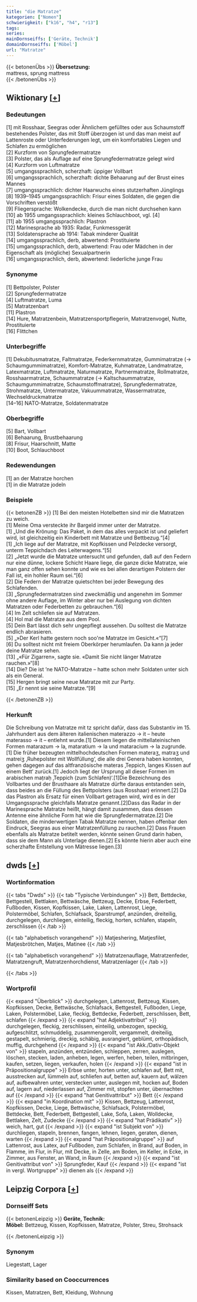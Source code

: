 ```yaml
---
title: "die Matratze"
kategorien: ["Nomen"]
schwierigkeit: ["k16", "h4", "r13"]
tags:
series:
mainDornseiffs: ['Geräte, Technik']
domainDornseiffs: ['Möbel']
url: "Matratze"
---
```


{{< betonenÜbs >}}
**Übersetzung:**  
mattress, sprung mattress  
{{< /betonenÜbs >}}

## Wiktionary [[+](https://de.wiktionary.org/wiki/Matratze)]

### Bedeutungen
[1] mit Rosshaar, Seegras oder Ähnlichem gefülltes oder aus Schaumstoff bestehendes Polster, das mit Stoff überzogen ist und das man meist auf Lattenroste oder Unterfederungen legt, um ein komfortables Liegen und Schlafen zu ermöglichen  
[2] Kurzform von Sprungfedermatratze  
[3] Polster, das als Auflage auf eine Sprungfedermatratze gelegt wird  
[4] Kurzform von Luftmatratze  
[5] umgangssprachlich, scherzhaft: üppiger Vollbart  
[6] umgangssprachlich, scherzhaft: dichte Behaarung auf der Brust eines Mannes  
[7] umgangssprachlich: dichter Haarwuchs eines stutzerhaften Jünglings  
[8] 1939–1945 umgangssprachlich: Frisur eines Soldaten, die gegen die Vorschriften verstößt  
[9] Fliegersprache: Wolkendecke, durch die man nicht durchsehen kann  
[10] ab 1955 umgangssprachlich: kleines Schlauchboot, vgl. [4]  
[11] ab 1955 umgangssprachlich: Plastron  
[12] Marinesprache ab 1935: Radar, Funkmessgerät  
[13] Soldatensprache ab 1914: Tabak minderer Qualität  
[14] umgangssprachlich, derb, abwertend: Prostituierte  
[15] umgangssprachlich, derb, abwertend: Frau oder Mädchen in der Eigenschaft als (mögliche) Sexualpartnerin  
[16] umgangssprachlich, derb, abwertend: liederliche junge Frau  

### Synonyme
[1] Bettpolster, Polster  
[2] Sprungfedermatratze  
[4] Luftmatratze, Luma  
[5] Matratzenbart  
[11] Plastron  
[14] Hure, Matratzenbein, Matratzensportpflegerin, Matratzenvogel, Nutte, Prostituierte  
[16] Flittchen  

### Unterbegriffe
[1] Dekubitusmatratze, Faltmatratze, Federkernmatratze, Gummimatratze (→ Schaumgummimatratze), Komfort-Matratze, Kuhmatratze, Landmatratze, Latexmatratze, Luftmatratze, Naturmatratze, Partnermatratze, Rollmatratze, Rosshaarmatratze, Schaummatratze (→ Kaltschaummatratze, Schaumgummimatratze, Schaumstoffmatratze), Sprungfedermatratze, Strohmatratze, Untermatratze, Vakuummatratze, Wassermatratze, Wechseldruckmatratze  
[14–16] NATO-Matratze, Soldatenmatratze  

### Oberbegriffe
[5] Bart, Vollbart  
[6] Behaarung, Brustbehaarung  
[8] Frisur, Haarschnitt, Matte  
[10] Boot, Schlauchboot  

### Redewendungen
[1] an der Matratze horchen  
[1] in die Matratze jodeln  

### Beispiele
{{< betonenZB >}}
[1] Bei den meisten Hotelbetten sind mir die Matratzen zu weich.  
[1] Meine Oma versteckte ihr Bargeld immer unter der Matratze.  
[1] „Und die Krönung: Das Paket, in dem das alles verpackt ist und geliefert wird, ist gleichzeitig ein Kinderbett mit Matratze und Bettbezug.“[4]  
[1] „Ich liege auf der Matratze, mit Kopfkissen und Pelzdecke versorgt, unterm Teppichdach des Leiterwagens.“[5]  
[2] „Jetzt wurde die Matratze untersucht und gefunden, daß auf den Federn nur eine dünne, lockere Schicht Haare liege, die ganze dicke Matratze, wie man ganz offen sehen konnte und wie es bei allen derartigen Polstern der Fall ist, ein hohler Raum sei.“[6]  
[2] Die Federn der Matratze quietschten bei jeder Bewegung des Schlafenden.  
[3] „Sprungfedermatratzen sind zweckmäßig und angenehm im Sommer ohne andere Auflage, im Winter aber nur bei Auslegung von dichten Matratzen oder Federbetten zu gebrauchen.“[6]  
[4] Im Zelt schliefen sie auf Matratzen.  
[4] Hol mal die Matratze aus dem Pool.  
[5] Dein Bart lässt dich sehr ungepflegt aussehen. Du solltest die Matratze endlich abrasieren.  
[5] „»Der Kerl hatte gestern noch soo'ne Matratze im Gesicht.«“[7]  
[6] Du solltest nicht mit freiem Oberkörper herumlaufen. Da kann ja jeder deine Matratze sehen.  
[13] „«Für Zigarren», sagte sie. «Damit Sie nicht länger Matratze rauchen.»“[8]  
[14] Die? Die ist ’ne NATO-Matratze – hatte schon mehr Soldaten unter sich als ein General.  
[15] Hergen bringt seine neue Matratze mit zur Party.  
[15] „Er nennt sie seine Matratze.“[9]  

{{< /betonenZB >}}
### Herkunft
Die Schreibung von Matratze mit tz spricht dafür, dass das Substantiv im 15. Jahrhundert aus dem älteren italienischen materazzo → it – heute materasso → it – entlehnt wurde.[1] Diesem liegen die mittellateinischen Formen matarazum → la, mataratium → la und mataracium → la zugrunde.[1] Die früher bezeugten mittelhochdeutschen Formen materaӡ, matraӡ und matreiӡ ‚Ruhepolster mit Wollfüllung‘, die alle drei Genera haben konnten, gehen dagegen auf das altfranzösische materas ‚Teppich, langes Kissen auf einem Bett‘ zurück.[1] Jedoch liegt der Ursprung all dieser Formen im arabischen maṭraḥ ‚Teppich (zum Schlafen)‘.[1]Die Bezeichnung des Vollbartes und der Brusthaare als Matratze dürfte daraus entstanden sein, dass beides an die Füllung des Bettpolsters (aus Rosshaar) erinnert.[2] Da das Plastron als Ersatz für einen Vollbart getragen wird, wird es in der Umgangssprache gleichfalls Matratze genannt.[2]Dass das Radar in der Marinesprache Matratze heißt, hängt damit zusammen, dass dessen Antenne eine ähnliche Form hat wie die Sprungfedermatratze.[2] Die Soldaten, die minderwertigen Tabak Matratze nennen, haben offenbar den Eindruck, Seegras aus einer Matratzenfüllung zu rauchen.[2] Dass Frauen ebenfalls als Matratze betitelt werden, könnte seinen Grund darin haben, dass sie dem Mann als Unterlage dienen.[2] Es könnte hierin aber auch eine scherzhafte Entstellung von Mätresse liegen.[3]  



## dwds [[+](https://www.dwds.de/wb/Matratze)]

### Wortinformation
{{< tabs "Dwds" >}}
{{< tab "Typische Verbindungen" >}}
Bett, Bettdecke, Bettgestell, Bettlaken, Bettwäsche, Bettzeug, Decke, Erbse, Federbett, Fußboden, Kissen, Kopfkissen, Lake, Laken, Lattenrost, Liege, Polstermöbel, Schlafen, Schlafsack, Sparstrumpf, anzünden, dreiteilig, durchgelegen, durchliegen, einteilig, fleckig, horten, schlafen, stapeln, zerschlissen
{{< /tab >}}

{{< tab "alphabetisch vorangehend" >}}
Matjeshering, Matjesfilet, Matjesbrötchen, Matjes, Matinee
{{< /tab >}}

{{< tab "alphabetisch vorangehend" >}}
Matratzenauflage, Matratzenfeder, Matratzengruft, Matratzenhorchdienst, Matratzenlager
{{< /tab >}}

{{< /tabs >}}

### Wortprofil
{{< expand "Überblick" >}} durchgelegen, Lattenrost, Bettzeug, Kissen, Kopfkissen, Decke, Bettwäsche, Schlafsack, Bettgestell, Fußboden, Liege, Laken, Polstermöbel, Lake, fleckig, Bettdecke, Federbett, zerschlissen, Bett, schlafen {{< /expand >}}
{{< expand "hat Adjektivattribut" >}} durchgelegen, fleckig, zerschlissen, einteilig, unbezogen, speckig, aufgeschlitzt, schmuddelig, zusammengerollt, vergammelt, dreiteilig, gestapelt, schmierig, dreckig, schäbig, ausrangiert, geblümt, orthopädisch, muffig, durchgehend {{< /expand >}}
{{< expand "ist Akk./Dativ-Objekt von" >}} stapeln, anzünden, entzünden, schleppen, zerren, auslegen, löschen, stecken, laden, anheben, legen, werfen, heben, teilen, mitbringen, kaufen, setzen, liegen, verkaufen, holen {{< /expand >}}
{{< expand "ist in Präpositionalgruppe" >}} Erbse unter, horten unter, schlafen auf, Bett mit, ausstrecken auf, lümmeln auf, schliefen auf, betten auf, kauern auf, wälzen auf, aufbewahren unter, verstecken unter, auslegen mit, hocken auf, Boden auf, lagern auf, niederlassen auf, Zimmer mit, stopfen unter, übernachten auf {{< /expand >}}
{{< expand "hat Genitivattribut" >}} Bett {{< /expand >}}
{{< expand "in Koordination mit" >}} Kissen, Bettzeug, Lattenrost, Kopfkissen, Decke, Liege, Bettwäsche, Schlafsack, Polstermöbel, Bettdecke, Bett, Federbett, Bettgestell, Lake, Sofa, Laken, Wolldecke, Bettlaken, Zelt, Zudecke {{< /expand >}}
{{< expand "hat Prädikativ" >}} weich, hart, gut {{< /expand >}}
{{< expand "ist Subjekt von" >}} durchliegen, stapeln, brennen, fangen, lehnen, liegen, geraten, dienen, warten {{< /expand >}}
{{< expand "hat Präpositionalgruppe" >}} auf Lattenrost, aus Latex, auf Fußboden, zum Schlafen, in Brand, auf Boden, in Flamme, im Flur, in Flur, mit Decke, in Zelle, am Boden, im Keller, in Ecke, in Zimmer, aus Fenster, an Wand, in Raum {{< /expand >}}
{{< expand "ist Genitivattribut von" >}} Sprungfeder, Kauf {{< /expand >}}
{{< expand "ist in vergl. Wortgruppe" >}} dienen als {{< /expand >}}

## Leipzig Corpora [[+](https://corpora.uni-leipzig.de/en/res?word=Matratze&corpusId=deu_newscrawl-public_2018)]

### Dornseiff Sets
{{< betonenLeipzig >}}
**Geräte, Technik:**  
**Möbel:** Bettzeug, Kissen, Kopfkissen, Matratze, Polster, Streu, Strohsack  

{{< /betonenLeipzig >}}

### Synonym
Liegestatt, Lager


### Similarity based on Cooccurrences
Kissen, Matratzen, Bett, Kleidung, Wohnung

